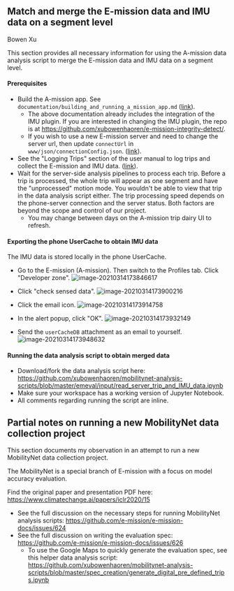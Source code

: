 ## Match and merge the E-mission data and IMU data on a segment level

Bowen Xu

This section provides all necessary information for using the A-mission data analysis script to merge the E-mission data and IMU data  on a segment level. 

#### Prerequisites

- Build the A-mission app. See `documentation/building_and_running_a_mission_app.md` ([link](https://github.com/CSE482Winter2021/NameN0tF0und/blob/main/documentation/building_and_running_a_mission_app.md)). 
  - The above documentation already includes the integration of the IMU plugin. If you are interested in changing the IMU plugin, the repo is at https://github.com/xubowenhaoren/e-mission-integrity-detect/.
  - If you wish to use a new E-mission server and need to change the server url, then update `connectUrl` in `www/json/connectionConfig.json`. ([link](https://github.com/CSE482Winter2021/NameN0tF0und/blob/main/www/json/connectionConfig.json#L2)). 
- See the "Logging Trips" section of the user manual to log trips and collect the E-mission and IMU data. ([link](https://github.com/CSE482Winter2021/NameN0tF0und#user-manual)).
- Wait for the server-side analysis pipelines to process each trip. Before a trip is processed, the whole trip will appear as one segment and have the "unprocessed" motion mode. You wouldn't be able to view that trip in the data analysis script either. The trip processing speed depends on the phone-server connection and the server status. Both factors are beyond the scope and control of our project. 
  - You may change between days on the A-mission trip dairy UI to refresh.

#### Exporting the phone UserCache to obtain IMU data

The IMU data is stored locally in the phone UserCache. 

- Go to the E-mission (A-mission). Then switch to the Profiles tab. Click "Developer zone".
  ![image-20210314173846617](image-20210314173846617.png)
  
- Click "check sensed data".
  ![image-20210314173900216](image-20210314173900216.png)
- Click the email icon.
  ![image-20210314173914758](image-20210314173914758.png)
- In the alert popup, click "OK".
  ![image-20210314173932149](image-20210314173932149.png)
- Send the `userCacheDB` attachment as an email to yourself. 
  ![image-20210314173948632](image-20210314173948632.png)



#### Running the data analysis script to obtain merged data

- Download/fork the data analysis script here: https://github.com/xubowenhaoren/mobilitynet-analysis-scripts/blob/master/emeval/input/read_server_trip_and_IMU_data.ipynb
- Make sure your workspace has a working version of Jupyter Notebook.
- All comments regarding running the script are inline. 

## Partial notes on running a new MobilityNet data collection project

This section documents my observation in an attempt to run a new MobilityNet data collection project. 

The MobilityNet is a special branch of E-mission with a focus on model accuracy evaluation. 

Find the original paper and presentation PDF here: https://www.climatechange.ai/papers/iclr2020/15

- See the full discussion on the necessary steps for running MobilityNet analysis scripts: https://github.com/e-mission/e-mission-docs/issues/624
- See the full discussion on writing the evaluation spec: https://github.com/e-mission/e-mission-docs/issues/626
  - To use the Google Maps to quickly generate the evaluation spec, see this helper data analysis script: https://github.com/xubowenhaoren/mobilitynet-analysis-scripts/blob/master/spec_creation/generate_digital_pre_defined_trips.ipynb

